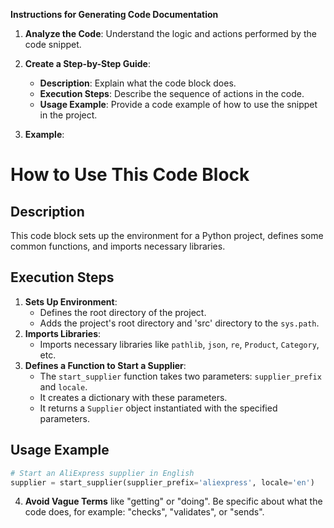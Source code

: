 **Instructions for Generating Code Documentation**

1. **Analyze the Code**: Understand the logic and actions performed by the code snippet.

2. **Create a Step-by-Step Guide**:
    - **Description**: Explain what the code block does.
    - **Execution Steps**: Describe the sequence of actions in the code.
    - **Usage Example**: Provide a code example of how to use the snippet in the project.

3. **Example**:

How to Use This Code Block
=========================================================================================

Description
-------------------------
This code block sets up the environment for a Python project, defines some common functions, and imports necessary libraries.

Execution Steps
-------------------------
1. **Sets Up Environment**: 
    - Defines the root directory of the project.
    - Adds the project's root directory and 'src' directory to the `sys.path`.
2. **Imports Libraries**:
    - Imports necessary libraries like `pathlib`, `json`, `re`, `Product`, `Category`, etc. 
3. **Defines a Function to Start a Supplier**:
    - The `start_supplier` function takes two parameters: `supplier_prefix` and `locale`.
    - It creates a dictionary with these parameters.
    - It returns a `Supplier` object instantiated with the specified parameters.

Usage Example
-------------------------

```python
# Start an AliExpress supplier in English
supplier = start_supplier(supplier_prefix='aliexpress', locale='en') 
```

4. **Avoid Vague Terms** like "getting" or "doing". Be specific about what the code does, for example: "checks", "validates", or "sends".